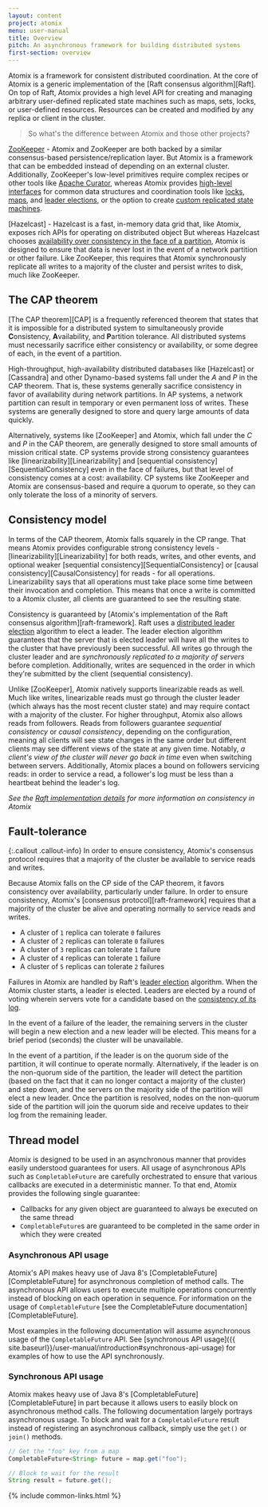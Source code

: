 ```yaml
---
layout: content
project: atomix
menu: user-manual
title: Overview
pitch: An asynchronous framework for building distributed systems
first-section: overview
---
```


Atomix is a framework for consistent distributed coordination. At the core of Atomix is a generic implementation of the [Raft consensus algorithm][Raft]. On top of Raft, Atomix provides a high level API for creating and managing arbitrary user-defined replicated state machines such as maps, sets, locks, or user-defined resources. Resources can be created and modified by any replica or client in the cluster.

> So what's the difference between Atomix and those other projects?

[ZooKeeper](https://zookeeper.apache.org/) - Atomix and ZooKeeper are both backed by a similar consensus-based persistence/replication layer. But Atomix is a framework that can be embedded instead of depending on an external cluster. Additionally, ZooKeeper's low-level primitives require complex recipes or other tools like [Apache Curator](http://curator.apache.org/), whereas Atomix provides [high-level interfaces](/user-manual/distributed-resources#resources) for common data structures and coordination tools like [locks](/user-manual/distributed-resources#distributedlock), [maps](/user-manual/distributed-resources#distributedmap), and [leader elections](/user-manual/distributed-resources#distributedleaderelection), or the option to create [custom replicated state machines](/user-manual/distributed-resources#custom-resources).

[Hazelcast] - Hazelcast is a fast, in-memory data grid that, like Atomix, exposes rich APIs for operating on distributed object But whereas Hazelcast chooses [availability over consistency in the face of a partition](https://en.wikipedia.org/wiki/CAP_theorem), Atomix is designed to ensure that data is never lost in the event of a network partition or other failure. Like ZooKeeper, this requires that Atomix synchronously replicate all writes to a majority of the cluster and persist writes to disk, much like ZooKeeper.

## The CAP theorem

[The CAP theorem][CAP] is a frequently referenced theorem that states that it is impossible for a distributed system to simultaneously provide **C**onsistency, **A**vailability, and **P**artition tolerance. All distributed systems must necessarily sacrifice either consistency or availability, or some degree of each, in the event of a partition.

High-throughput, high-availability distributed databases like [Hazelcast] or [Cassandra] and other Dynamo-based systems fall under the *A* and *P* in the CAP theorem. That is, these systems generally sacrifice consistency in favor of availability during network partitions. In AP systems, a network partition can result in temporary or even permanent loss of writes. These systems are generally designed to store and query large amounts of data quickly.

Alternatively, systems like [ZooKeeper] and Atomix, which fall under the *C* and *P* in the CAP theorem, are generally designed to store small amounts of mission critical state. CP systems provide strong consistency guarantees like [linearizability][Linearizability] and [sequential consistency][SequentialConsistency] even in the face of failures, but that level of consistency comes at a cost: availability. CP systems like ZooKeeper and Atomix are consensus-based and require a quorum to operate, so they can only tolerate the loss of a minority of servers.

## Consistency model

In terms of the CAP theorem, Atomix falls squarely in the CP range. That means Atomix provides configurable strong consistency levels - [linearizability][Linearizability] for both reads, writes, and other events, and optional weaker [sequential consistency][SequentialConsistency] or [causal consistency][CausalConsistency] for reads - for all operations. Linearizability says that all operations must take place some time between their invocation and completion. This means that once a write is committed to a Atomix cluster, all clients are guaranteed to see the resulting state.

Consistency is guaranteed by [Atomix's implementation of the Raft consensus algorithm][raft-framework]. Raft uses a [distributed leader election](https://en.wikipedia.org/wiki/Leader_election) algorithm to elect a leader. The leader election algorithm guarantees that the server that is elected leader will have all the writes to the cluster that have previously been successful. All writes go through the cluster leader and are *synchronously replicated to a majority of servers* before completion. Additionally, writes are sequenced in the order in which they're submitted by the client (sequential consistency).

Unlike [ZooKeeper], Atomix natively supports linearizable reads as well. Much like writes, linearizable reads must go through the cluster leader (which always has the most recent cluster state) and may require contact with a majority of the cluster. For higher throughput, Atomix also allows reads from followers. Reads from followers guarantee *sequential consistency* or *causal consistency*, depending on the configuration, meaning all clients will see state changes in the same order but different clients may see different views of the state at any given time. Notably, *a client's view of the cluster will never go back in time* even when switching between servers. Additionally, Atomix places a bound on followers servicing reads: in order to service a read, a follower's log must be less than a heartbeat behind the leader's log.

*See the [Raft implementation details](/copycat/user-manual/internals/) for more information on consistency in Atomix*

## Fault-tolerance

{:.callout .callout-info}
In order to ensure consistency, Atomix's consensus protocol requires that a majority of the cluster be available to service reads and writes.

Because Atomix falls on the CP side of the CAP theorem, it favors consistency over availability, particularly under failure. In order to ensure consistency, Atomix's [consensus protocol][raft-framework] requires that a majority of the cluster be alive and operating normally to service reads and writes.

* A cluster of `1` replica can tolerate `0` failures
* A cluster of `2` replicas can tolerate `0` failures
* A cluster of `3` replicas can tolerate `1` failure
* A cluster of `4` replicas can tolerate `1` failure
* A cluster of `5` replicas can tolerate `2` failures

Failures in Atomix are handled by Raft's [leader election](https://en.wikipedia.org/wiki/Leader_election) algorithm. When the Atomix cluster starts, a leader is elected. Leaders are elected by a round of voting wherein servers vote for a candidate based on the [consistency of its log](#consistency-model).

In the event of a failure of the leader, the remaining servers in the cluster will begin a new election and a new leader will be elected. This means for a brief period (seconds) the cluster will be unavailable.

In the event of a partition, if the leader is on the quorum side of the partition, it will continue to operate normally. Alternatively, if the leader is on the non-quorum side of the partition, the leader will detect the partition (based on the fact that it can no longer contact a majority of the cluster) and step down, and the servers on the majority side of the partition will elect a new leader. Once the partition is resolved, nodes on the non-quorum side of the partition will join the quorum side and receive updates to their log from the remaining leader.

## Thread model

Atomix is designed to be used in an asynchronous manner that provides easily understood guarantees for users. All usage of asynchronous APIs such as `CompletableFuture` are carefully orchestrated to ensure that various callbacks are executed in a deterministic manner. To that end, Atomix provides the following single guarantee:

* Callbacks for any given object are guaranteed to always be executed on the same thread
* `CompletableFuture`s are guaranteed to be completed in the same order in which they were created

### Asynchronous API usage

Atomix's API makes heavy use of Java 8's [CompletableFuture][CompletableFuture] for asynchronous completion of method calls. The asynchronous API allows users to execute multiple operations concurrently instead of blocking on each operation in sequence. For information on the usage of `CompletableFuture` [see the CompletableFuture documentation][CompletableFuture].

Most examples in the following documentation will assume asynchronous usage of the `CompletableFuture` API. See [synchronous API usage]({{ site.baseurl}}/user-manual/introduction#synchronous-api-usage) for examples of how to use the API synchronously.

### Synchronous API usage

Atomix makes heavy use of Java 8's [CompletableFuture][CompletableFuture] in part because it allows users to easily block on asynchronous method calls. The following documentation largely portrays asynchronous usage. To block and wait for a `CompletableFuture` result instead of registering an asynchronous callback, simply use the `get()` or `join()` methods.

```java
// Get the "foo" key from a map
CompletableFuture<String> future = map.get("foo");

// Block to wait for the result
String result = future.get();
```

{% include common-links.html %}